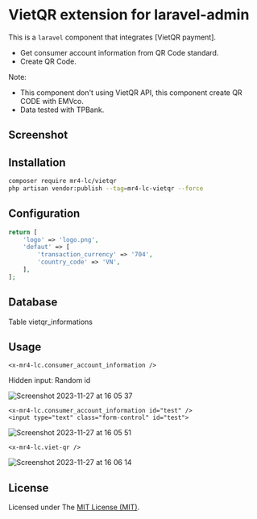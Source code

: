 VietQR extension for laravel-admin
======

This is a `laravel` component that integrates [VietQR payment].
- Get consumer account information from QR Code standard.
- Create QR Code.

Note:
- This component don't using VietQR API, this component create QR CODE with EMVco.
- Data tested with TPBank.

## Screenshot

## Installation
```bash
composer require mr4-lc/vietqr
php artisan vendor:publish --tag=mr4-lc-vietqr --force
```

## Configuration
```php
return [
    'logo' => 'logo.png',
    'defaut' => [
        'transaction_currency' => '704',
        'country_code' => 'VN',
    ],
];
```

## Database
Table vietqr_informations

## Usage
```blade
<x-mr4-lc.consumer_account_information />
```
Hidden input: Random id

![Screenshot 2023-11-27 at 16 05 37](https://github.com/han48/mr4-lc.vietqr/assets/27817127/b6951e09-2916-4235-8652-0206e9c7be27)

```blade
<x-mr4-lc.consumer_account_information id="test" />
<input type="text" class="form-control" id="test">
```
![Screenshot 2023-11-27 at 16 05 51](https://github.com/han48/mr4-lc.vietqr/assets/27817127/d2806912-e47d-4b8b-a0e9-81a07b55b82f)


```blade
<x-mr4-lc.viet-qr />
```
![Screenshot 2023-11-27 at 16 06 14](https://github.com/han48/mr4-lc.vietqr/assets/27817127/5536377b-db20-4ce4-b74d-1854fcd0afff)

## License
Licensed under The [MIT License (MIT)](https://github.com/han48/mr4-lc.vietqr/blob/main/LICENSE).
